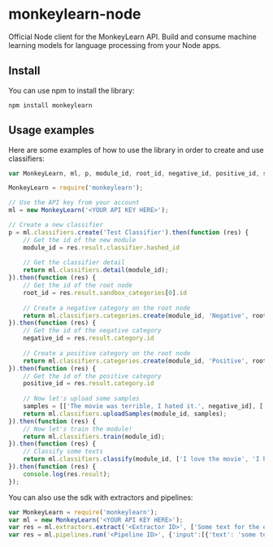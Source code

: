 # monkeylearn-node
Official Node client for the MonkeyLearn API. Build and consume machine learning models for language processing from your Node apps.

Install
-------

You can use npm to install the library:

    npm install monkeylearn
    

Usage examples
--------------

Here are some examples of how to use the library in order to create and use classifiers:
```javascript
var MonkeyLearn, ml, p, module_id, root_id, negative_id, positive_id, samples;

MonkeyLearn = require('monkeylearn');

// Use the API key from your account
ml = new MonkeyLearn('<YOUR API KEY HERE>');

// Create a new classifier
p = ml.classifiers.create('Test Classifier').then(function (res) {
    // Get the id of the new module    
    module_id = res.result.classifier.hashed_id
    
    // Get the classifier detail
    return ml.classifiers.detail(module_id);
}).then(function (res) {    
    // Get the id of the root node
    root_id = res.result.sandbox_categories[0].id
    
    // Create a negative category on the root node
    return ml.classifiers.categories.create(module_id, 'Negative', root_id);
}).then(function (res) {   
    // Get the id of the negative category
    negative_id = res.result.category.id
    
    // Create a positive category on the root node
    return ml.classifiers.categories.create(module_id, 'Positive', root_id);
}).then(function (res) {    
    // Get the id of the positive category
    positive_id = res.result.category.id
    
    // Now let's upload some samples
    samples = [['The movie was terrible, I hated it.', negative_id], ['I love this movie, I want to watch it again!', positive_id]];
    return ml.classifiers.uploadSamples(module_id, samples);
}).then(function (res) {    
    // Now let's train the module!
    return ml.classifiers.train(module_id);
}).then(function (res) {
    // Classify some texts
    return ml.classifiers.classify(module_id, ['I love the movie', 'I hate the movie'], true);
}).then(function (res) {    
    console.log(res.result);
});
```
You can also use the sdk with extractors and pipelines:

```javascript
var MonkeyLearn = require('monkeylearn');
var ml = new MonkeyLearn('<YOUR API KEY HERE>');
var res = ml.extractors.extract('<Extractor ID>', ['Some text for the extractor.', 'Some more text']);
var res = ml.pipelines.run('<Pipeline ID>', {'input':[{'text': 'some text for the pipeline.'}]}, false);
```
